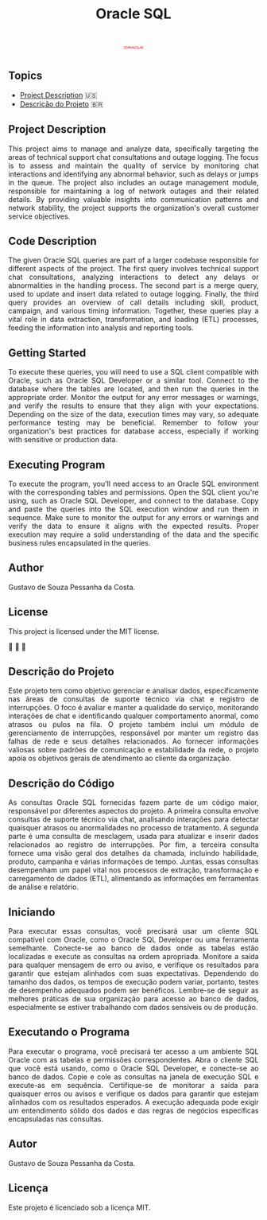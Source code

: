 <h1 align="center"> Oracle SQL </h1>
<div dir="auto" align="center">
  <br>
  <a target="_blank" rel="noopener noreferrer nofollow" href="https://raw.githubusercontent.com/devicons/devicon/master/icons/oracle/oracle-original.svg"><img align="center" alt="Gustavo-Oracle" height="30" width="40" src="https://raw.githubusercontent.com/devicons/devicon/master/icons/oracle/oracle-original.svg" style="max-width: 100%;"></a>
</br>
</div>

## Topics
* [Project Description](#project-description) :us:
* [Descrição do Projeto](#descrição-do-projeto) :brazil:
  
## Project Description
<p align="justify">
This project aims to manage and analyze data, specifically targeting the areas of technical support chat consultations and outage logging. The focus is to assess and maintain the quality of service by monitoring chat interactions and identifying any abnormal behavior, such as delays or jumps in the queue. The project also includes an outage management module, responsible for maintaining a log of network outages and their related details. By providing valuable insights into communication patterns and network stability, the project supports the organization's overall customer service objectives.
</p>

## Code Description
<p align="justify">
The given Oracle SQL queries are part of a larger codebase responsible for different aspects of the project. The first query involves technical support chat consultations, analyzing interactions to detect any delays or abnormalities in the handling process. The second part is a merge query, used to update and insert data related to outage logging. Finally, the third query provides an overview of call details including skill, product, campaign, and various timing information. Together, these queries play a vital role in data extraction, transformation, and loading (ETL) processes, feeding the information into analysis and reporting tools.
</p>

## Getting Started
<p align="justify">
To execute these queries, you will need to use a SQL client compatible with Oracle, such as Oracle SQL Developer or a similar tool. Connect to the database where the tables are located, and then run the queries in the appropriate order. Monitor the output for any error messages or warnings, and verify the results to ensure that they align with your expectations. Depending on the size of the data, execution times may vary, so adequate performance testing may be beneficial. Remember to follow your organization's best practices for database access, especially if working with sensitive or production data.
</p>

## Executing Program
<p align="justify"> 
To execute the program, you'll need access to an Oracle SQL environment with the corresponding tables and permissions. Open the SQL client you're using, such as Oracle SQL Developer, and connect to the database. Copy and paste the queries into the SQL execution window and run them in sequence. Make sure to monitor the output for any errors or warnings and verify the data to ensure it aligns with the expected results. Proper execution may require a solid understanding of the data and the specific business rules encapsulated in the queries. 
</p>

## Author
<p align="justify"> Gustavo de Souza Pessanha da Costa. 
</p>

## License
<p align="justify"> This project is licensed under the MIT license. 
</p>

:small_orange_diamond: :small_orange_diamond: :small_orange_diamond:

## Descrição do Projeto

<p align="justify">
Este projeto tem como objetivo gerenciar e analisar dados, especificamente nas áreas de consultas de suporte técnico via chat e registro de interrupções. O foco é avaliar e manter a qualidade do serviço, monitorando interações de chat e identificando qualquer comportamento anormal, como atrasos ou pulos na fila. O projeto também inclui um módulo de gerenciamento de interrupções, responsável por manter um registro das falhas de rede e seus detalhes relacionados. Ao fornecer informações valiosas sobre padrões de comunicação e estabilidade da rede, o projeto apoia os objetivos gerais de atendimento ao cliente da organização.
</p>

## Descrição do Código
<p align="justify">
As consultas Oracle SQL fornecidas fazem parte de um código maior, responsável por diferentes aspectos do projeto. A primeira consulta envolve consultas de suporte técnico via chat, analisando interações para detectar quaisquer atrasos ou anormalidades no processo de tratamento. A segunda parte é uma consulta de mesclagem, usada para atualizar e inserir dados relacionados ao registro de interrupções. Por fim, a terceira consulta fornece uma visão geral dos detalhes da chamada, incluindo habilidade, produto, campanha e várias informações de tempo. Juntas, essas consultas desempenham um papel vital nos processos de extração, transformação e carregamento de dados (ETL), alimentando as informações em ferramentas de análise e relatório.
</p>

## Iniciando
<p align="justify">
Para executar essas consultas, você precisará usar um cliente SQL compatível com Oracle, como o Oracle SQL Developer ou uma ferramenta semelhante. Conecte-se ao banco de dados onde as tabelas estão localizadas e execute as consultas na ordem apropriada. Monitore a saída para qualquer mensagem de erro ou aviso, e verifique os resultados para garantir que estejam alinhados com suas expectativas. Dependendo do tamanho dos dados, os tempos de execução podem variar, portanto, testes de desempenho adequados podem ser benéficos. Lembre-se de seguir as melhores práticas de sua organização para acesso ao banco de dados, especialmente se estiver trabalhando com dados sensíveis ou de produção.
</p>

## Executando o Programa
<p align="justify"> 
Para executar o programa, você precisará ter acesso a um ambiente SQL Oracle com as tabelas e permissões correspondentes. Abra o cliente SQL que você está usando, como o Oracle SQL Developer, e conecte-se ao banco de dados. Copie e cole as consultas na janela de execução SQL e execute-as em sequência. Certifique-se de monitorar a saída para quaisquer erros ou avisos e verifique os dados para garantir que estejam alinhados com os resultados esperados. A execução adequada pode exigir um entendimento sólido dos dados e das regras de negócios específicas encapsuladas nas consultas.
</p>

## Autor
<p align="justify"> Gustavo de Souza Pessanha da Costa.
</p>

## Licença
<p align="justify"> Este projeto é licenciado sob a licença MIT.
</p>




